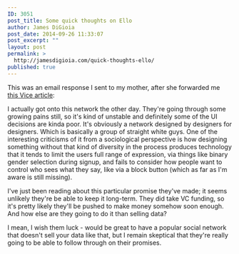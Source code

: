 ```yaml
---
ID: 3051
post_title: Some quick thoughts on Ello
author: James DiGioia
post_date: 2014-09-26 11:33:07
post_excerpt: ""
layout: post
permalink: >
  http://jamesdigioia.com/quick-thoughts-ello/
published: true
---
```

This was an email response I sent to my mother, after she forwarded me [this Vice article][1]:

I actually got onto this network the other day. They're going through some growing pains still, so it's kind of unstable and definitely some of the UI decisions are kinda poor. It's obviously a network designed by designers for designers. Which is basically a group of straight white guys. One of the interesting criticisms of it from a sociological perspective is how designing something without that kind of diversity in the process produces technology that it tends to limit the users full range of expression, via things like binary gender selection during signup, and fails to consider how people want to control who sees what they say, like via a block button (which as far as I'm aware is still missing).

I've just been reading about this particular promise they've made; it seems unlikely they're be able to keep it long-term. They did take VC funding, so it's pretty likely they'll be pushed to make money somehow soon enough. And how else are they going to do it than selling data?

I mean, I wish them luck - would be great to have a popular social network that doesn't sell your data like that, but I remain skeptical that they're really going to be able to follow through on their promises.

 [1]: http://motherboard.vice.com/read/hello-ello-can-we-trust-you